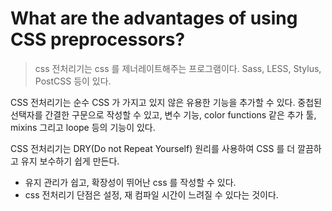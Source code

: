 # What are the advantages of using CSS preprocessors?

> css 전처리기는 css 를 제너레이트해주는 프로그램이다. Sass, LESS, Stylus, PostCSS 등이 있다.

CSS 전처리기는 순수 CSS 가 가지고 있지 않은 유용한 기능을 추가할 수 있다.
중첩된 선택자를 간결한 구문으로 작성할 수 있고, 변수 기능, color functions 같은 추가 툴, mixins 그리고 loope 등의 기능이 있다.

CSS 전처리기는 DRY(Do not Repeat Yourself) 원리를 사용하여 CSS 를 더 깔끔하고 유지 보수하기 쉽게 만든다.

- 유지 관리가 쉽고, 확장성이 뛰어난 css 를 작성할 수 있다.
- css 전처리기 단점은 설정, 재 컴파일 시간이 느려질 수 있다는 것이다.
